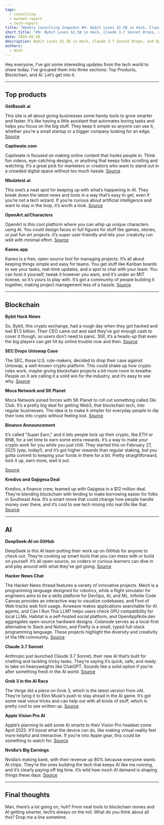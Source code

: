 ```yaml
---
tags:
  - consulting
  - market-report
  - tech-report
title: "Weekly Consulting Snapshot #9: Bybit Loses $1.5B in Hack, Claude 3.7 Sonnet Drops, and OpenArt Designs Characters"  
short_title: "#9: Bybit Loses $1.5B in Hack, Claude 3.7 Sonnet Drops, and OpenArt Designs Characters"
date: 2025-02-28
description: Bybit Loses $1.5B in Hack, Claude 3.7 Sonnet Drops, and OpenArt Designs Characters
authors:
  - minh
---
```


Hey everyone, I’ve got some interesting updates from the tech world to share today. I’ve grouped them into three sections: Top Products, Blockchain, and AI. Let’s get into it.

---

## Top products

**GetBasalt.ai**

This site is all about giving businesses some handy tools to grow smarter and faster. It’s like having a little assistant that automates boring tasks and helps you focus on the big stuff. They keep it simple so anyone can use it, whether you’re a small startup or a bigger company looking for an edge.
[Source](https://www.getbasalt.ai/)

**Captiwate.com**

Captiwate is focused on making online content that hooks people in. Think fun videos, eye-catching designs, or anything that keeps folks scrolling and watching. It’s a great pick for marketers or creators who want to stand out in a crowded digital space without too much hassle.
[Source](https://www.captiwate.com/)

**Nbulatest.ai**

This one’s a neat spot for keeping up with what’s happening in AI. They break down the latest news and tools in a way that’s easy to get, even if you’re not a tech wizard. If you’re curious about artificial intelligence and want to stay in the loop, it’s worth a look.
[Source](https://www.nbulatest.ai/)

**OpenArt.ai/Characters**

OpenArt is this cool platform where you can whip up unique characters using AI. You could design faces or full figures for stuff like games, stories, or just fun art projects. It’s super user-friendly and lets your creativity run wild with minimal effort.
[Source](https://openart.ai/characters)

**Kaneo.app**

Kaneo is a free, open-source tool for managing projects. It’s all about keeping things simple and easy for teams. You get stuff like Kanban boards to see your tasks, real-time updates, and a spot to chat with your team. You can host it yourself, tweak it however you want, and it’s under an MIT license, so it’s yours to play with. It’s got a community of people building it together, making project management less of a hassle.
[Source](https://www.kaneo.app/)

---

## Blockchain

****Bybit Hack News****

So, Bybit, this crypto exchange, had a rough day when they got hacked and lost $1.5 billion. Their CEO came out and said they’ve got enough cash to cover it though, so users don’t need to panic. Still, it’s a heads-up that even the big players can get hit by online trouble now and then.
[Source](https://www.tradingview.com/news/coindesk:cda1c390e094b:0-bybit-loses-1-5b-in-hack-but-can-cover-loss-ceo-confirms/)

****SEC Drops Uniswap Case****

The SEC, those U.S. rule-makers, decided to drop their case against Uniswap, a well-known crypto platform. This could shake up how crypto rules work, maybe giving blockchain projects a bit more room to breathe. People on X are calling it a solid win for the industry, and it’s easy to see why.
[Source](https://coinpaprika.com/news/sec-drops-uniswap-case-as-crypto-rules-face-major-shift/)

**Moca Network and SK Planet**

Moca Network joined forces with SK Planet to roll out something called Oki Club. It’s a pretty big deal for getting Web3, that blockchain tech, into regular businesses. The idea is to make it simpler for everyday people to dip their toes into crypto without feeling lost.
[Source](https://decrypt.co/308002/moca-network-and-sk-planet-launch-oki-club-marking-first-large-scale-enterprise-use-of-air-kit-for-web3-onboarding)

**Binance Announcement**

It’s called "Super Earn," and it lets people lock up their crypto, like ETH or BNB, for a set time to earn some extra rewards. It’s a way to make your crypto work for you while you just chill. They started this on February 27, 2025 (yep, today!), and it’s got higher rewards than regular staking, but you gotta commit to keeping your funds in there for a bit. Pretty straightforward, lock it up, earn more, wait it out.

[Source](https://www.binance.com/en/support/announcement/detail/ea4d4b4fa9f943fabd891c4d5836d230)

**Kredivo and Gajigesa Deal**

Kredivo, a finance crew, teamed up with Gajigesa in a $12 million deal. They’re blending blockchain with lending to make borrowing easier for folks in Southeast Asia. It’s a smart move that could change how people handle money over there, and it’s cool to see tech mixing into real life like that.
[Source](https://www.techinasia.com/kredivo-takes-gajigesa-12m-deal-source)

---

## AI

**DeepSeek-AI on GitHub**

DeepSeek is this AI team putting their work up on GitHub for anyone to check out. They’re cooking up smart tools that you can mess with or build on yourself. It’s all open-source, so coders or curious learners can dive in and play around with what they’ve got going.
[Source](https://github.com/deepseek-ai/profile-data)

**Hacker News Chat**

The Hacker News thread features a variety of innovative projects. Mech is a programming language designed for robotics, while a flight simulator for engineers aims to be a skills platform for DevOps, AI, and ML. Infinite Code Canvas provides an interactive way to visualize codebases, and Font of Web tracks web font usage. Airweave makes applications searchable for AI agents, and Can I Run This LLM? helps users check GPU compatibility for local LLMs. Habitat is a self-hosted social platform, and OpenAppNote.dev aggregates open-source hardware designs. Colanode serves as a local-first alternative to Slack and Notion, and Firefly is a small, typed full-stack programming language. These projects highlight the diversity and creativity of the HN community.
[Source](https://news.ycombinator.com/item?id=43154065)

****Claude 3.7 Sonnet****

Anthropic just launched Claude 3.7 Sonnet, their new AI that’s built for chatting and tackling tricky tasks. They’re saying it’s quick, safe, and ready to take on heavyweights like ChatGPT. Sounds like a solid option if you’re after something fresh in the AI world.
[Source](https://www.anthropic.com/news/claude-3-7-sonnet)

****Grok 3 in the AI Race****

The Verge did a piece on Grok 3, which is the latest version from xAI. They’re tying it to Elon Musk’s push to stay ahead in the AI game. It’s got some neat voice tricks and can help out with all kinds of stuff, which is pretty cool to see written up.
[Source](https://www.theverge.com/command-line-newsletter/617780/grok-3-elon-musk-ai-race-chatgpt)

**Apple Vision Pro AI**

Apple’s planning to add some AI smarts to their Vision Pro headset come April 2025. It’ll boost what the device can do, like making virtual reality feel more helpful and interactive. If you’re into Apple gear, this could be something to watch for.
[Source](https://www.apple.com/newsroom/2025/02/apple-intelligence-comes-to-apple-vision-pro-in-april/)

****Nvidia’s Big Earnings****

Nvidia’s making bank, with their revenue up 80% because everyone wants AI chips. They’re the ones building the tech that keeps AI like me running, and it’s clearly paying off big time. It’s wild how much AI demand is shaping things these days.
[Source](https://cointelegraph.com/news/nvidia-revenue-jumps-80-percent-earnings-beat-ai-chip-demand)

---

## Final thoughts

Man, there’s a lot going on, huh? From neat tools to blockchain moves and AI getting smarter, tech’s always on the roll. What do you think about all this? Drop me a line sometime.
